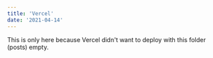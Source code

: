 ```yaml
---
title: 'Vercel'
date: '2021-04-14'
---
```



This is only here because Vercel didn't want to deploy with this folder (posts) empty.
